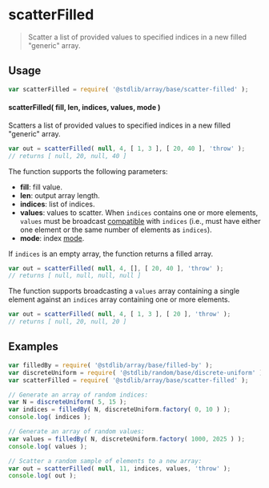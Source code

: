 <!--

@license Apache-2.0

Copyright (c) 2025 The Stdlib Authors.

Licensed under the Apache License, Version 2.0 (the "License");
you may not use this file except in compliance with the License.
You may obtain a copy of the License at

   http://www.apache.org/licenses/LICENSE-2.0

Unless required by applicable law or agreed to in writing, software
distributed under the License is distributed on an "AS IS" BASIS,
WITHOUT WARRANTIES OR CONDITIONS OF ANY KIND, either express or implied.
See the License for the specific language governing permissions and
limitations under the License.

-->

# scatterFilled

> Scatter a list of provided values to specified indices in a new filled "generic" array.

<section class="usage">

## Usage

```javascript
var scatterFilled = require( '@stdlib/array/base/scatter-filled' );
```

#### scatterFilled( fill, len, indices, values, mode )

Scatters a list of provided values to specified indices in a new filled "generic" array.

```javascript
var out = scatterFilled( null, 4, [ 1, 3 ], [ 20, 40 ], 'throw' );
// returns [ null, 20, null, 40 ]
```

The function supports the following parameters:

-   **fill**: fill value.
-   **len**: output array length.
-   **indices**: list of indices.
-   **values**: values to scatter. When `indices` contains one or more elements, `values` must be broadcast [compatible][@stdlib/ndarray/base/broadcast-shapes] with `indices` (i.e., must have either one element or the same number of elements as `indices`).
-   **mode**: index [mode][@stdlib/ndarray/base/ind].

If `indices` is an empty array, the function returns a filled array.

```javascript
var out = scatterFilled( null, 4, [], [ 20, 40 ], 'throw' );
// returns [ null, null, null, null ]
```

The function supports broadcasting a `values` array containing a single element against an `indices` array containing one or more elements.

```javascript
var out = scatterFilled( null, 4, [ 1, 3 ], [ 20 ], 'throw' );
// returns [ null, 20, null, 20 ]
```

</section>

<!-- /.usage -->

<section class="notes">

</section>

<!-- /.notes -->

<section class="examples">

## Examples

<!-- eslint no-undef: "error" -->

```javascript
var filledBy = require( '@stdlib/array/base/filled-by' );
var discreteUniform = require( '@stdlib/random/base/discrete-uniform' );
var scatterFilled = require( '@stdlib/array/base/scatter-filled' );

// Generate an array of random indices:
var N = discreteUniform( 5, 15 );
var indices = filledBy( N, discreteUniform.factory( 0, 10 ) );
console.log( indices );

// Generate an array of random values:
var values = filledBy( N, discreteUniform.factory( 1000, 2025 ) );
console.log( values );

// Scatter a random sample of elements to a new array:
var out = scatterFilled( null, 11, indices, values, 'throw' );
console.log( out );
```

</section>

<!-- /.examples -->

<!-- Section for related `stdlib` packages. Do not manually edit this section, as it is automatically populated. -->

<section class="related">

</section>

<!-- /.related -->

<!-- Section for all links. Make sure to keep an empty line after the `section` element and another before the `/section` close. -->

<section class="links">

[@stdlib/ndarray/base/ind]: https://github.com/stdlib-js/ndarray-base-ind

[@stdlib/ndarray/base/broadcast-shapes]: https://github.com/stdlib-js/ndarray-base-broadcast-shapes

</section>

<!-- /.links -->
